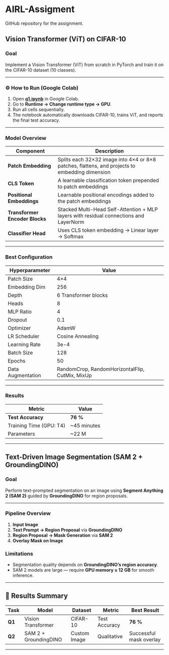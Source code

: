 # AIRL-Assigment
GitHub repository for the assignment.


##   Vision Transformer (ViT) on CIFAR-10


###  Goal  
Implement a Vision Transformer (ViT) from scratch in PyTorch and train it on the CIFAR-10 dataset (10 classes).  


---

### ⚙️ How to Run (Google Colab)

1. Open **[q1.ipynb](./q1.ipynb)** in Google Colab.  
2. Go to **Runtime → Change runtime type → GPU**.  
3. Run all cells sequentially.  
4. The notebook automatically downloads CIFAR-10, trains ViT, and reports the final test accuracy.

---

###  Model Overview

| Component | Description |
|------------|-------------|
| **Patch Embedding** | Splits each 32×32 image into 4×4 or 8×8 patches, flattens, and projects to embedding dimension |
| **CLS Token** | A learnable classification token prepended to patch embeddings |
| **Positional Embeddings** | Learnable positional encodings added to the patch embeddings |
| **Transformer Encoder Blocks** | Stacked Multi-Head Self-Attention + MLP layers with residual connections and LayerNorm |
| **Classifier Head** | Uses CLS token embedding → Linear layer → Softmax |

---

###  Best Configuration

| Hyperparameter | Value |
|-----------------|--------|
| Patch Size | 4×4 |
| Embedding Dim | 256 |
| Depth | 6 Transformer blocks |
| Heads | 8 |
| MLP Ratio | 4 |
| Dropout | 0.1 |
| Optimizer | AdamW |
| LR Scheduler | Cosine Annealing |
| Learning Rate | 3e-4 |
| Batch Size | 128 |
| Epochs | 50 |
| Data Augmentation | RandomCrop, RandomHorizontalFlip, CutMix, MixUp |

---

###  Results

| Metric | Value |
|---------|--------|
| **Test Accuracy** | **76 %** |
| Training Time (GPU: T4) | ~45 minutes |
| Parameters | ~22 M |

---



##   Text-Driven Image Segmentation (SAM 2 + GroundingDINO)

###  Goal  
Perform text-prompted segmentation on an image using **Segment Anything 2 (SAM 2)** guided by **GroundingDINO** for region proposals.

---


###  Pipeline Overview

1. **Input Image**  
2. **Text Prompt → Region Proposal** via **GroundingDINO**  
3. **Region Proposal → Mask Generation** via **SAM 2**  
4. **Overlay Mask on Image**


###  Limitations

- Segmentation quality depends on **GroundingDINO’s region accuracy**.   
- SAM 2 models are large — require **GPU memory ≥ 12 GB** for smooth inference.

---



## 🧾 Results Summary

| Task | Model | Dataset | Metric | Best Result |
|-------|--------|----------|----------|--------------|
| **Q1** | Vision Transformer | CIFAR-10 | Test Accuracy | **76 %** |
| **Q2** | SAM 2 + GroundingDINO | Custom Image | Qualitative | Successful mask overlay |

---


